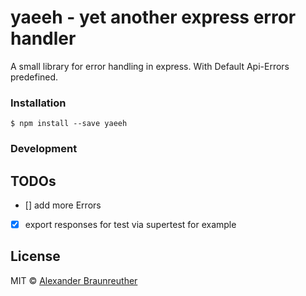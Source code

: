 # yaeeh - yet another express error handler

A small library for error handling in express. With Default Api-Errors predefined.

### Installation

`$ npm install --save yaeeh`

### Development

## TODOs
- [] add more Errors
- [x] export responses for test via supertest for example

## License

MIT © [Alexander Braunreuther](http://github.com/SnaptrackDevelopment)
